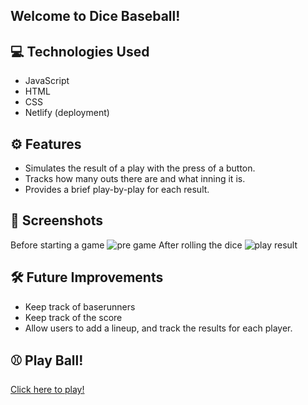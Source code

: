 ## Welcome to Dice Baseball!

## 💻 Technologies Used
- JavaScript
- HTML
- CSS
- Netlify (deployment)

## ⚙️ Features
- Simulates the result of a play with the press of a button.
- Tracks how many outs there are and what inning it is.
- Provides a brief play-by-play for each result.

## 📸 Screenshots
Before starting a game
![pre game](./images/pregame.png)
After rolling the dice
![play result](./images/pitch-result.png)

## 🛠 Future Improvements

- Keep track of baserunners
- Keep track of the score
- Allow users to add a lineup, and track the results for each player.

## ⚾️ Play Ball!
[Click here to play!](https://dicebaseball.netlify.app/)